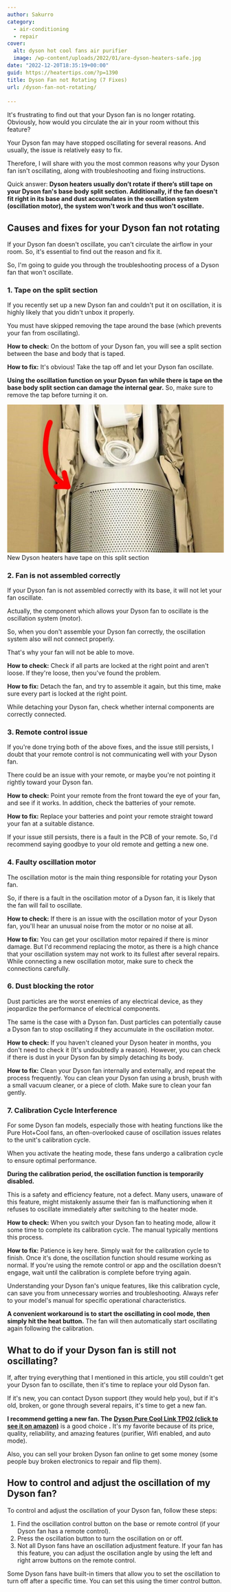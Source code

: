 ```yaml
---
author: Sakurro
category:
  - air-conditioning
  - repair
cover:
  alt: dyson hot cool fans air purifier
  image: /wp-content/uploads/2022/01/are-dyson-heaters-safe.jpg
date: "2022-12-20T18:35:19+00:00"
guid: https://heatertips.com/?p=1390
title: Dyson Fan not Rotating (7 Fixes)
url: /dyson-fan-not-rotating/

---
```

It's frustrating to find out that your Dyson fan is no longer rotating. Obviously, how would you circulate the air in your room without this feature?

Your Dyson fan may have stopped oscillating for several reasons. And usually, the issue is relatively easy to fix.

Therefore, I will share with you the most common reasons why your Dyson fan isn't oscillating, along with troubleshooting and fixing instructions.

Quick answer: **Dyson heaters usually don’t rotate if there’s still tape on your Dyson fan's base body split section. Additionally, if the fan doesn't fit right in its base and dust accumulates in the oscillation system (oscillation motor), the system won't work and thus won't oscillate.**

## Causes and fixes for your Dyson fan not rotating

If your Dyson fan doesn't oscillate, you can't circulate the airflow in your room. So, it's essential to find out the reason and fix it.

So, I'm going to guide you through the troubleshooting process of a Dyson fan that won't oscillate.

### 1\. Tape on the split section

If you recently set up a new Dyson fan and couldn't put it on oscillation, it is highly likely that you didn't unbox it properly.

You must have skipped removing the tape around the base (which prevents your fan from oscillating).

**How to check:** On the bottom of your Dyson fan, you will see a split section between the base and body that is taped.

**How to fix:** It's obvious! Take the tap off and let your Dyson fan oscillate.

**Using the oscillation function on your Dyson fan while there is tape on the base body split section can damage the internal gear.** So, make sure to remove the tap before turning it on.

![dyson fan split section](/wp-content/uploads/2022/12/dyson-fan-split-section.jpg)New Dyson heaters have tape on this split section

### 2\. Fan is not assembled correctly

If your Dyson fan is not assembled correctly with its base, it will not let your fan oscillate.

Actually, the component which allows your Dyson fan to oscillate is the oscillation system (motor).

So, when you don't assemble your Dyson fan correctly, the oscillation system also will not connect properly.

That's why your fan will not be able to move.

**How to check:** Check if all parts are locked at the right point and aren't loose. If they're loose, then you've found the problem.

**How to fix:** Detach the fan, and try to assemble it again, but this time, make sure every part is locked at the right point.

While detaching your Dyson fan, check whether internal components are correctly connected.

### 3\. Remote control issue

If you're done trying both of the above fixes, and the issue still persists, I doubt that your remote control is not communicating well with your Dyson fan.

There could be an issue with your remote, or maybe you're not pointing it rightly toward your Dyson fan.

**How to check:** Point your remote from the front toward the eye of your fan, and see if it works. In addition, check the batteries of your remote.

**How to fix:** Replace your batteries and point your remote straight toward your fan at a suitable distance.

If your issue still persists, there is a fault in the PCB of your remote. So, I'd recommend saying goodbye to your old remote and getting a new one.

### 4\. Faulty oscillation motor

The oscillation motor is the main thing responsible for rotating your Dyson fan.

So, if there is a fault in the oscillation motor of a Dyson fan, it is likely that the fan will fail to oscillate.

**How to check:** If there is an issue with the oscillation motor of your Dyson fan, you'll hear an unusual noise from the motor or no noise at all.

**How to fix:** You can get your oscillation motor repaired if there is minor damage. But I'd recommend replacing the motor, as there is a high chance that your oscillation system may not work to its fullest after several repairs. While connecting a new oscillation motor, make sure to check the connections carefully.

### 6\. Dust blocking the rotor

Dust particles are the worst enemies of any electrical device, as they jeopardize the performance of electrical components.

The same is the case with a Dyson fan. Dust particles can potentially cause a Dyson fan to stop oscillating if they accumulate in the oscillation motor.

**How to check:** If you haven't cleaned your Dyson heater in months, you don't need to check it (It's undoubtedly a reason). However, you can check if there is dust in your Dyson fan by simply detaching its body.

**How to fix:** Clean your Dyson fan internally and externally, and repeat the process frequently. You can clean your Dyson fan using a brush, brush with a small vacuum cleaner, or a piece of cloth. Make sure to clean your fan gently.

### 7\. Calibration Cycle Interference

For some Dyson fan models, especially those with heating functions like the Pure Hot+Cool fans, an often-overlooked cause of oscillation issues relates to the unit's calibration cycle.

When you activate the heating mode, these fans undergo a calibration cycle to ensure optimal performance.

**During the calibration period, the oscillation function is temporarily disabled.**

This is a safety and efficiency feature, not a defect. Many users, unaware of this feature, might mistakenly assume their fan is malfunctioning when it refuses to oscillate immediately after switching to the heater mode.

**How to check:** When you switch your Dyson fan to heating mode, allow it some time to complete its calibration cycle. The manual typically mentions this process.

**How to fix:** Patience is key here. Simply wait for the calibration cycle to finish. Once it's done, the oscillation function should resume working as normal. If you're using the remote control or app and the oscillation doesn't engage, wait until the calibration is complete before trying again.

Understanding your Dyson fan's unique features, like this calibration cycle, can save you from unnecessary worries and troubleshooting. Always refer to your model's manual for specific operational characteristics.

**A convenient workaround is to start the oscillating in cool mode, then simply hit the heat button.** The fan will then automatically start oscillating again following the calibration.

## What to do if your Dyson fan is still not oscillating?

If, after trying everything that I mentioned in this article, you still couldn't get your Dyson fan to oscillate, then it's time to replace your old Dyson fan.

If it's new, you can contact Dyson support (they would help you), but if it's old, broken, or gone through several repairs, it's time to get a new fan.

**I recommend getting a new fan. The** [**Dyson Pure Cool Link TP02 (click to see it on amazon)**](https://www.amazon.com/dp/B01CRA5WP8?&linkCode=ll1&tag=heatertips-20&linkId=13be5679117068ff47c2c914f96722cf&language=en_US&ref_=as_li_ss_tl) is a good choice **.** It's my favorite because of its price, quality, reliability, and amazing features (purifier, Wifi enabled, and auto mode).

Also, you can sell your broken Dyson fan online to get some money (some people buy broken electronics to repair and flip them).

## How to control and adjust the oscillation of my Dyson fan?

To control and adjust the oscillation of your Dyson fan, follow these steps:

1. Find the oscillation control button on the base or remote control (if your Dyson fan has a remote control).
1. Press the oscillation button to turn the oscillation on or off.
1. Not all Dyson fans have an oscillation adjustment feature. If your fan has this feature, you can adjust the oscillation angle by using the left and right arrow buttons on the remote control.

Some Dyson fans have built-in timers that allow you to set the oscillation to turn off after a specific time. You can set this using the timer control button.
